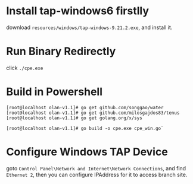 # Install tap-windows6 firstlly 

download `resources/windows/tap-windows-9.21.2.exe`, and install it.

# Run Binary Redirectly
click `./cpe.exe` 

# Build in Powershell

    [root@localhost olan-v1.1]# go get github.com/songgao/water
    [root@localhost olan-v1.1]# go get github.com/milosgajdos83/tenus
    [root@localhost olan-v1.1]# go get golang.org/x/sys
    
    [root@localhost olan-v1.1]# go build -o cpe.exe cpe_win.go`

# Configure Windows TAP Device

goto `Control Panel\Network and Internet\Network Connections`, and find `Ethernet 2`, then you can configure IPAddress for it to access branch site. 


